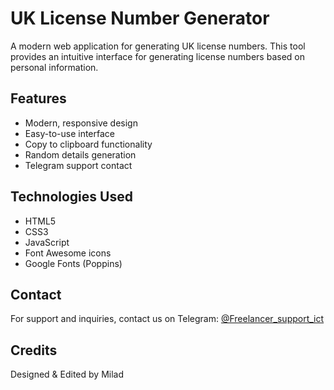 # UK License Number Generator

A modern web application for generating UK license numbers. This tool provides an intuitive interface for generating license numbers based on personal information.

## Features
- Modern, responsive design
- Easy-to-use interface
- Copy to clipboard functionality
- Random details generation
- Telegram support contact

## Technologies Used
- HTML5
- CSS3
- JavaScript
- Font Awesome icons
- Google Fonts (Poppins)

## Contact
For support and inquiries, contact us on Telegram: [@Freelancer_support_ict](https://t.me/Freelancer_support_ict)

## Credits
Designed & Edited by Milad
